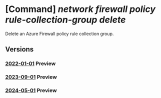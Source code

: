 # [Command] _network firewall policy rule-collection-group delete_

Delete an Azure Firewall policy rule collection group.

## Versions

### [2022-01-01](/Resources/mgmt-plane/L3N1YnNjcmlwdGlvbnMve30vcmVzb3VyY2Vncm91cHMve30vcHJvdmlkZXJzL21pY3Jvc29mdC5uZXR3b3JrL2ZpcmV3YWxscG9saWNpZXMve30vcnVsZWNvbGxlY3Rpb25ncm91cHMve30=/2022-01-01.xml) **Preview**

<!-- mgmt-plane /subscriptions/{}/resourcegroups/{}/providers/microsoft.network/firewallpolicies/{}/rulecollectiongroups/{} 2022-01-01 -->

### [2023-09-01](/Resources/mgmt-plane/L3N1YnNjcmlwdGlvbnMve30vcmVzb3VyY2Vncm91cHMve30vcHJvdmlkZXJzL21pY3Jvc29mdC5uZXR3b3JrL2ZpcmV3YWxscG9saWNpZXMve30vcnVsZWNvbGxlY3Rpb25ncm91cHMve30=/2023-09-01.xml) **Preview**

<!-- mgmt-plane /subscriptions/{}/resourcegroups/{}/providers/microsoft.network/firewallpolicies/{}/rulecollectiongroups/{} 2023-09-01 -->

### [2024-05-01](/Resources/mgmt-plane/L3N1YnNjcmlwdGlvbnMve30vcmVzb3VyY2Vncm91cHMve30vcHJvdmlkZXJzL21pY3Jvc29mdC5uZXR3b3JrL2ZpcmV3YWxscG9saWNpZXMve30vcnVsZWNvbGxlY3Rpb25ncm91cHMve30=/2024-05-01.xml) **Preview**

<!-- mgmt-plane /subscriptions/{}/resourcegroups/{}/providers/microsoft.network/firewallpolicies/{}/rulecollectiongroups/{} 2024-05-01 -->
